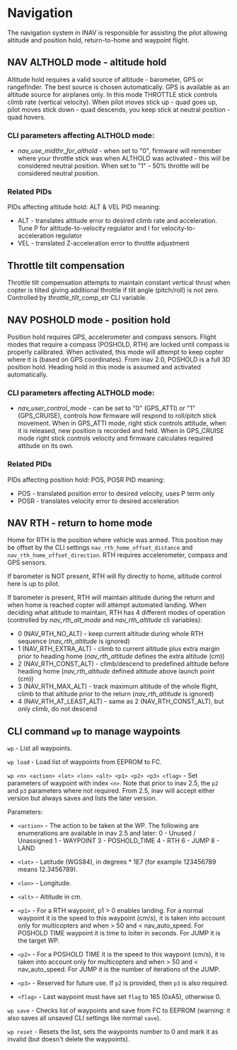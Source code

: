 # Navigation

The navigation system in INAV is responsible for assisting the pilot allowing altitude and position hold, return-to-home and waypoint flight.

## NAV ALTHOLD mode - altitude hold

Altitude hold requires a valid source of altitude - barometer, GPS or rangefinder. The best source is chosen automatically. GPS is available as an altitude source for airplanes only.
In this mode THROTTLE stick controls climb rate (vertical velocity). When pilot moves stick up - quad goes up, pilot moves stick down - quad descends, you keep stick at neutral position - quad hovers.

### CLI parameters affecting ALTHOLD mode:
* *nav_use_midthr_for_althold* - when set to "0", firmware will remember where your throttle stick was when ALTHOLD was activated - this will be considered neutral position. When set to "1" - 50% throttle will be considered neutral position.

### Related PIDs
PIDs affecting altitude hold: ALT & VEL
PID meaning:
* ALT - translates altitude error to desired climb rate and acceleration. Tune P for altitude-to-velocity regulator and I for velocity-to-acceleration regulator
* VEL - translated Z-acceleration error to throttle adjustment

## Throttle tilt compensation

Throttle tilt compensation attempts to maintain constant vertical thrust when copter is tilted giving additional throttle if tilt angle (pitch/roll) is not zero. Controlled by *throttle_tilt_comp_str* CLI variable.

## NAV POSHOLD mode - position hold

Position hold requires GPS, accelerometer and compass sensors. Flight modes that require a compass (POSHOLD, RTH) are locked until compass is properly calibrated.
When activated, this mode will attempt to keep copter where it is (based on GPS coordinates). From inav 2.0, POSHOLD is a full 3D position hold. Heading hold in this mode is assumed and activated automatically.

### CLI parameters affecting ALTHOLD mode:
* *nav_user_control_mode* - can be set to "0" (GPS_ATTI) or "1" (GPS_CRUISE), controls how firmware will respond to roll/pitch stick movement. When in GPS_ATTI mode, right stick controls attitude, when it is released, new position is recorded and held. When in GPS_CRUISE mode right stick controls velocity and firmware calculates required attitude on its own.

### Related PIDs
PIDs affecting position hold: POS, POSR
PID meaning:
* POS - translated position error to desired velocity, uses P term only
* POSR - translates velocity error to desired acceleration

## NAV RTH - return to home mode

Home for RTH is the position where vehicle was armed. This position may be offset by the CLI settings `nav_rth_home_offset_distance` and `nav_rth_home_offset_direction`. RTH requires accelerometer, compass and GPS sensors.

If barometer is NOT present, RTH will fly directly to home, altitude control here is up to pilot.

If barometer is present, RTH will maintain altitude during the return and when home is reached copter will attempt automated landing.
When deciding what altitude to maintain, RTH has 4 different modes of operation (controlled by *nav_rth_alt_mode* and *nav_rth_altitude* cli variables):
* 0 (NAV_RTH_NO_ALT) - keep current altitude during whole RTH sequence (*nav_rth_altitude* is ignored)
* 1 (NAV_RTH_EXTRA_ALT) - climb to current altitude plus extra margin prior to heading home (*nav_rth_altitude* defines the extra altitude (cm))
* 2 (NAV_RTH_CONST_ALT) - climb/descend to predefined altitude before heading home (*nav_rth_altitude* defined altitude above launch point (cm))
* 3 (NAV_RTH_MAX_ALT) - track maximum altitude of the whole flight, climb to that altitude prior to the return (*nav_rth_altitude* is ignored)
* 4 (NAV_RTH_AT_LEAST_ALT) - same as 2 (NAV_RTH_CONST_ALT), but only climb, do not descend

## CLI command `wp` to manage waypoints

`wp` - List all waypoints.

`wp load` - Load list of waypoints from EEPROM to FC.

`wp <n> <action> <lat> <lon> <alt> <p1> <p2> <p3> <flag>` - Set parameters of waypoint with index `<n>`. Note that prior to inav 2.5, the `p2` and `p3` parameters where not required. From 2.5, inav will accept either version but always saves and lists the later version.

Parameters:

  * `<action>` - The action to be taken at the WP. The following are enumerations are available in inav 2.5 and later:
        0 - Unused / Unassigned
        1 - WAYPOINT
        3 - POSHOLD_TIME
        4 - RTH
        6 - JUMP
        8 - LAND

  * `<lat>` - Latitude (WGS84), in degrees * 1E7 (for example 123456789 means 12.3456789).

  * `<lon>` - Longitude.

  * `<alt>` - Altitude in cm.

  * `<p1>` - For a RTH waypoint, p1 > 0 enables landing. For a normal waypoint it is the speed to this waypoint (cm/s), it is taken into account only for multicopters and when > 50 and < nav_auto_speed. For POSHOLD TIME waypoint it is time to loiter in seconds. For JUMP it is the target WP.

  * `<p2>` - For a POSHOLD TIME it is the speed to this waypoint (cm/s), it is taken into account only for multicopters and when > 50 and < nav_auto_speed. For JUMP it is the number of iterations of the JUMP.

  * `<p3>` - Reserved for future use. If `p2` is provided, then `p3` is also required.

  * `<flag>` - Last waypoint must have set `flag` to 165 (0xA5), otherwise 0.

`wp save` - Checks list of waypoints and save from FC to EEPROM (warning: it also saves all unsaved CLI settings like normal `save`).

`wp reset` - Resets the list, sets the waypoints number to 0 and mark it as invalid (but doesn't delete the waypoints).

